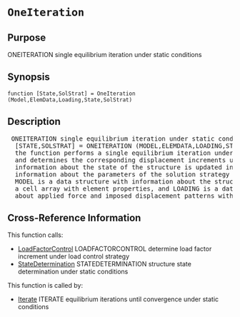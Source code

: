 
<!-- <a name="_top"></a>
<div><a href="../../../_index.md">Home</a> &gt;  <a href="#">latest</a> &gt; <a href="#">Analysis_Functions</a> &gt; <a href="_index.md">Static</a> &gt; OneIteration.m</div> -->

<!--<table width="100%"><tr><td align="left"><a href="../../../_index.md"><img alt="<" border="0" src="../../../left.png">&nbsp;Master index</a></td>
<td align="right"><a href="_index.md">Index for latest\Analysis_Functions\Static&nbsp;<img alt=">" border="0" src="../../../right.png"></a></td></tr></table>-->
# `OneIteration`
<!-- <h1>OneIteration
</h1> -->

## <a name="_name"></a>Purpose

<!-- <h2 id="purpose"><a name="_name"></a>Purpose</h2> -->

ONEITERATION single equilibrium iteration under static conditions

<!-- <div class="box"><strong>ONEITERATION single equilibrium iteration under static conditions</strong></div> -->

## <a name="_synopsis"></a>Synopsis

`function [State,SolStrat] = OneIteration (Model,ElemData,Loading,State,SolStrat)` 
## <a name="_description"></a>Description

<pre class="comment"> ONEITERATION single equilibrium iteration under static conditions
  [STATE,SOLSTRAT] = ONEITERATION (MODEL,ELEMDATA,LOADING,STATE,SOLSTRAT)
  the function performs a single equilibrium iteration under the applied loading
  and determines the corresponding displacement increments under static conditions;
  information about the state of the structure is updated in STATE and
  information about the parameters of the solution strategy is updated in SOLSTRAT;
  MODEL is a data structure with information about the structural model, ELEMDATA is
  a cell array with element properties, and LOADING is a data structure with information
  about applied force and imposed displacement patterns with corresponding load histories</pre>
<!-- <div class="fragment"><pre class="comment"> ONEITERATION single equilibrium iteration under static conditions
  [STATE,SOLSTRAT] = ONEITERATION (MODEL,ELEMDATA,LOADING,STATE,SOLSTRAT)
  the function performs a single equilibrium iteration under the applied loading
  and determines the corresponding displacement increments under static conditions;
  information about the state of the structure is updated in STATE and
  information about the parameters of the solution strategy is updated in SOLSTRAT;
  MODEL is a data structure with information about the structural model, ELEMDATA is
  a cell array with element properties, and LOADING is a data structure with information
  about applied force and imposed displacement patterns with corresponding load histories</pre></div> -->

<!-- crossreference -->
## <a name="_cross"></a>Cross-Reference Information

This function calls:
<ul style="list-style-image:url(../../../matlabicon.gif)">
<li><a href="LoadFactorControl" class="code" title="function SolStrat = LoadFactorControl (action,SolStrat,detKf,Pref,Ut,DUr)">LoadFactorControl</a>	LOADFACTORCONTROL determine load factor increment under load control strategy</li><li><a href="StateDetermination" class="code" title="function State = StateDetermination (StifUpdt,Model,ElemData,State)">StateDetermination</a>	STATEDETERMINATION structure state determination under static conditions</li></ul>
This function is called by:
<ul style="list-style-image:url(../../../matlabicon.gif)">
<li><a href="Iterate.md" class="code" title="function [State,SolStrat] = Iterate (Model,ElemData,Loading,State,SolStrat)">Iterate</a>	ITERATE equilibrium iterations until convergence under static conditions</li></ul>
<!-- crossreference -->




<!-- <hr><address>Generated on Thu 28-Jan-2021 18:22:44 by <strong><a href="http://www.artefact.tk/software/matlab/m2html/" title="Matlab Documentation in HTML">m2html</a></strong> &copy; 2005</address> -->